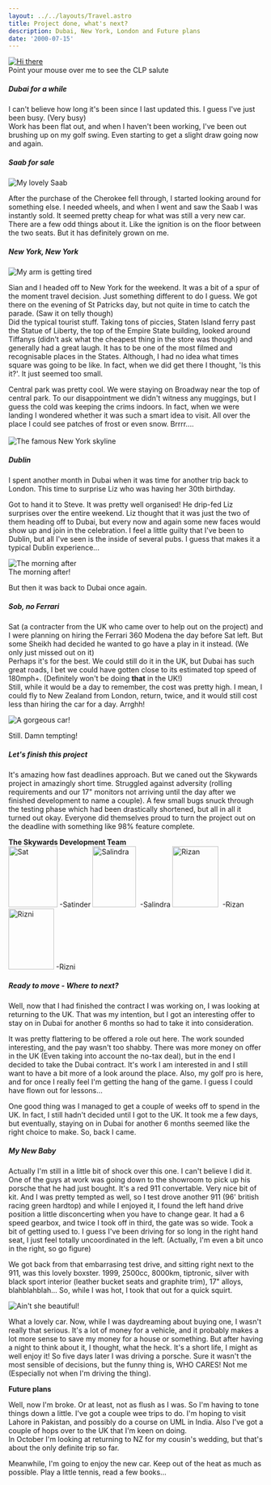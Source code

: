 ```yaml
---
layout: ../../layouts/Travel.astro
title: Project done, what's next?
description: Dubai, New York, London and Future plans
date: '2000-07-15'
---
```


<!-- start body -->


<p><a href="number008.html" onmouseout="dave.src=dave1.src;"
   onmouseover="dave.src=dave2.src;" target="_self"><img id="dave" name="dave" src="images008/dave1.gif" alt="Hi there"></a><br/>Point your mouse over me to see the CLP
salute</p>

<h5>Dubai for a while</h5>

<p>I can't believe how long it's been since I last updated this. I
guess I've just been busy. (Very busy)<br>
Work has been flat out, and when I haven't been working, I've been
out brushing up on my golf swing. Even starting to get a slight
draw going now and again.</p>

<h5>Saab for sale</h5>

<p><img src="images008/my_old_baby.jpg" alt="My lovely Saab"> </p>

<p>After the purchase of the Cherokee fell through, I started
looking around for something else. I needed wheels, and when I went
and saw the Saab I was instantly sold. It seemed pretty cheap for
what was still a very new car.<br>
There are a few odd things about it. Like the ignition is on the
floor between the two seats. But it has definitely grown on me.</p>

<h5>New York, New York</h5>

<p><img src="images008/lady_liberty.jpg" alt="My arm is getting tired"></p>

<p>Sian and I headed off to New York for the weekend. It was a bit
of a spur of the moment travel decision. Just something different
to do I guess. We got there on the evening of St Patricks day, but
not quite in time to catch the parade. (Saw it on telly though)<br>
Did the typical tourist stuff. Taking tons of piccies, Staten
Island ferry past the Statue of Liberty, the top of the Empire
State building, looked around Tiffanys (didn't ask what the
cheapest thing in the store was though) and generally had a great
laugh. It has to be one of the most filmed and recognisable places
in the States. Although, I had no idea what times square was going
to be like. In fact, when we did get there I thought, 'Is this
it?'. It just seemed too small.</p>

<p>Central park was pretty cool. We were staying on Broadway near
the top of central park. To our disappointment we didn't witness
any muggings, but I guess the cold was keeping the crims indoors.
In fact, when we were landing I wondered whether it was such a
smart idea to visit. All over the place I could see patches of
frost or even snow. Brrrr....<br clear="all">
<br>
<img src="images008/manhatten.jpg"alt="The famous New York skyline"></p>

<h5>Dublin</h5>

<p>I spent another month in Dubai when it was time for another trip
back to London. This time to surprise Liz who was having her 30th
birthday.</p>

<p>Got to hand it to Steve. It was pretty well organised! He
drip-fed Liz surprises over the entire weekend. Liz thought that it
was just the two of them heading off to Dubai, but every now and
again some new faces would show up and join in the celebration. I
feel a little guilty that I've been to Dublin, but all I've seen is
the inside of several pubs. I guess that makes it a typical Dublin
experience...</p>

<p><img src="images008/the_morning_after.jpg" alt="The morning after"><br/>The morning after!</p>


<p>But then it was back to Dubai once again.</p>

<h5>Sob, no Ferrari</h5>

<p>Sat (a contracter from the UK who came over to help out on the
project) and I were planning on hiring the Ferrari 360 Modena the
day before Sat left. But some Sheikh had decided he wanted to go
have a play in it instead. (We only just missed out on it)<br>
Perhaps it's for the best. We could still do it in the UK, but
Dubai has such great roads, I bet we could have gotten close to its
estimated top speed of 180mph+. (Definitely won't be doing
<strong>that</strong> in the UK!)<br>
Still, while it would be a day to remember, the cost was pretty
high. I mean, I could fly to New Zealand from London, return,
twice, and it would still cost less than hiring the car for a day.
Arrghh!</p>

<p><img src="images008/360modena.jpg" alt=
"A gorgeous car!"></p>

<p>Still. Damn tempting!</p>

<h5>Let's finish this project</h5>

<p>It's amazing how fast deadlines approach. But we caned out the
Skywards project in amazingly short time. Struggled against
adversity (rolling requirements and our 17" monitors not arriving
until the day after we finished development to name a couple). A
few small bugs snuck through the testing phase which had been
drastically shortened, but all in all it turned out okay. Everyone
did themselves proud to turn the project out on the deadline with
something like 98% feature complete.</p>

<p><b>The Skywards Development Team</b><a href="number008.html"
onmouseout="satinder.src=satinder1.src;" onmouseover=
"satinder.src=satinder2.src;" target="_self"><br>
<img border="0" height="120" id="satinder" name="satinder" src=
"images008/satinder1.gif" width="97" alt="Sat"></a> -Satinder <a
href="number008.html" onmouseout="salindra.src=salindra1.src;"
onmouseover="salindra.src=salindra2.src;" target="_self"><img
border="0" height="120" id="salindra" name="salindra" src=
"images008/salindra1.gif" width="86" alt="Salindra"></a>
&nbsp;-Salindra <a href="number008.html" onmouseout=
"rizan.src=rizan1.src;" onmouseover="rizan.src=rizan2.src;" target=
"_self"><img border="0" height="120" id="rizan" name="rizan" src=
"images008/rizan1.gif" width="91" alt="Rizan"></a>&nbsp; -Rizan <a
href="number008.html" onmouseout="rizni.src=rizni1.src;"
onmouseover="rizni.src=rizni2.src;" target="_self"><img border="0"
height="120" id="rizni" name="rizni" src="images008/rizni1.gif"
width="90" alt="Rizni"></a> -Rizni</p>

<h5>Ready to move - Where to next?</h5>

<p>Well, now that I had finished the contract I was working on, I
was looking at returning to the UK. That was my intention, but I
got an interesting offer to stay on in Dubai for another 6 months
so had to take it into consideration.</p>

<p>It was pretty flattering to be offered a role out here. The work
sounded interesting, and the pay wasn't too shabby. There was more
money on offer in the UK (Even taking into account the no-tax
deal), but in the end I decided to take the Dubai contract. It's
work I am interested in and I still want to have a bit more of a
look around the place. Also, my golf pro is here, and for once I
really feel I'm getting the hang of the game. I guess I could have
flown out for lessons...</p>

<p>One good thing was I managed to get a couple of weeks off to
spend in the UK. In fact, I still hadn't decided until I got to the
UK. It took me a few days, but eventually, staying on in Dubai for
another 6 months seemed like the right choice to make. So, back I
came.</p>

<h5>My New Baby</h5>

<p>Actually I'm still in a little bit of shock over this one. I
can't believe I did it. One of the guys at work was going down to
the showroom to pick up his porsche that he had just bought. It's a
red 911 convertable. Very nice bit of kit. And I was pretty tempted
as well, so I test drove another 911 (96' british racing green
hardtop) and while I enjoyed it, I found the left hand drive
position a little disconcerting when you have to change gear. It
had a 6 speed gearbox, and twice I took off in third, the gate was
so wide. Took a bit of getting used to. I guess I've been driving
for so long in the right hand seat, I just feel totally
uncoordinated in the left. (Actually, I'm even a bit unco in the
right, so go figure)</p>

<p>We got back from that embarrasing test drive, and sitting right
next to the 911, was this lovely boxster. 1999, 2500cc, 8000km,
tiptronic, silver with black sport interior (leather bucket seats
and graphite trim), 17" alloys, blahblahblah... So, while I was
hot, I took that out for a quick squirt.</p>

<p><img src="images008/my_new_baby.jpg" alt="Ain't she beautiful!"></p>

<p>What a lovely car. Now, while I was daydreaming about buying
one, I wasn't really that serious. It's a lot of money for a
vehicle, and it probably makes a lot more sense to save my money
for a house or something. But after having a night to think about
it, I thought, what the heck. It's a short life, I might as well
enjoy it! So five days later I was driving a porsche. Sure it
wasn't the most sensible of decisions, but the funny thing is, WHO
CARES! Not me (Especially not when I'm driving the thing).</p>

<p><b>Future plans</b></p>

<p>Well, now I'm broke. Or at least, not as flush as I was. So I'm
having to tone things down a little. I've got a couple wee trips to
do. I'm hoping to visit Lahore in Pakistan, and possibly do a
course on UML in India. Also I've got a couple of hops over to the
UK that I'm keen on doing.<br>
In October I'm looking at returning to NZ for my cousin's wedding,
but that's about the only definite trip so far.</p>

<p>Meanwhile, I'm going to enjoy the new car. Keep out of the heat
as much as possible. Play a little tennis, read a few books...</p>

<script type="text/javascript" language="javascript">

if (document.images)
{
    dave1=new Image(); dave1.src="images008/dave1.gif";
    dave2=new Image(); dave2.src="images008/dave2.gif";
    rizan1=new Image(); rizan1.src="images008/rizan1.gif";
    rizan2=new Image(); rizan2.src="images008/rizan2.gif";
    rizni1=new Image(); rizni1.src="images008/rizni1.gif";
    rizni2=new Image(); rizni2.src="images008/rizni2.gif";
    salindra1=new Image(); salindra1.src="images008/salindra1.gif";
    salindra2=new Image(); salindra2.src="images008/salindra2.gif";
    satinder1=new Image(); satinder1.src="images008/satinder1.gif";
    satinder2=new Image(); satinder2.src="images008/satinder2.gif";
}

</script>

<!-- end body -->


 
    